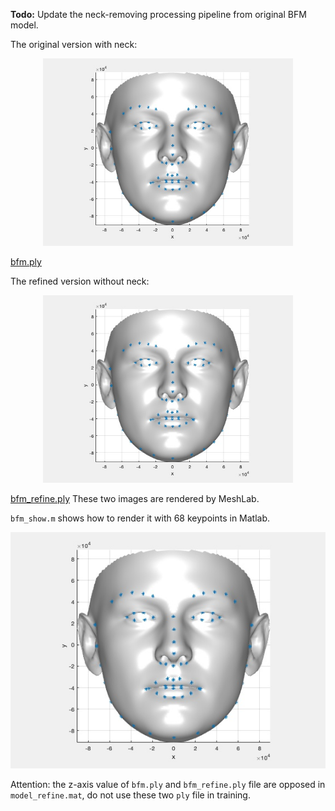 **Todo:** Update the neck-removing processing pipeline from original BFM model.

The original version with neck:
<p align="center">
  <img src="imgs/bfm_noneck.jpg" alt="neck" width="400px">
</p>

[bfm.ply](https://github.com/Hangz-nju-cuhk/Rotate-and-Render/blob/master/3ddfa/BFM_Remove_Neck/bfm.ply)

The refined version without neck:
<p align="center">
  <img src="imgs/bfm_refine.jpg" alt="no neck" width="400px">
</p>

[bfm_refine.ply](https://github.com/Hangz-nju-cuhk/Rotate-and-Render/blob/master/3ddfa/BFM_Remove_Neck/bfm_refine.ply)
These two images are rendered by MeshLab.

`bfm_show.m` shows how to render it with 68 keypoints in Matlab.

<p align="center">
  <img src="imgs/bfm_refine.jpg" alt="no neck">
</p>

Attention: the z-axis value of `bfm.ply` and `bfm_refine.ply` file are opposed in `model_refine.mat`, do not use these two `ply` file in training.
